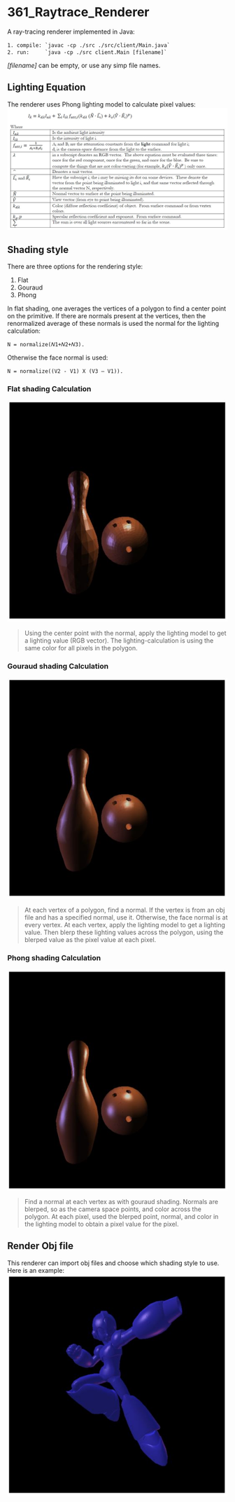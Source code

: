 # 361_Raytrace_Renderer
A ray-tracing renderer implemented in Java:

    1. compile: `javac -cp ./src ./src/client/Main.java`
    2. run:     `java -cp ./src client.Main [filename]`
*[filename]* can be empty, or use any simp file names.


## Lighting Equation
The renderer uses Phong lighting model to calculate pixel values:
![Lighting Equation](https://github.com/dwang0721/361_Raytrace_Renderer/blob/master/pictures/lighting%20model.JPG?raw=true)



## Shading style
There are three options for the rendering style:
1. Flat
2. Gouraud
3. Phong

In flat shading, one averages the vertices of a polygon to find a center point on the primitive. 
If there are normals present at the vertices, 
then the renormalized average of these normals is used the normal for the lighting calculation:

    N = normalize(𝑁1+𝑁2+𝑁3).

Otherwise the face normal is used:

    N = normalize((V2 - V1) X (V3 – V1)).


### Flat shading Calculation
![Flat](https://github.com/dwang0721/361_Raytrace_Renderer/blob/master/pictures/flat_shading.jpg?raw=true)

>Using the center point with the normal, apply the lighting model to get a lighting value (RGB vector). 
The lighting-calculation is using the same color for all pixels in the polygon. 

### Gouraud shading Calculation
![Gouraud](https://github.com/dwang0721/361_Raytrace_Renderer/blob/master/pictures/gouraud_shading.JPG?raw=true)
>At each vertex of a polygon, find a normal. If the vertex is from an obj file and has a specified normal, use it. 
Otherwise, the face normal is at every vertex.
At each vertex, apply the lighting model to get a lighting value. Then blerp these lighting values across the polygon, 
using the blerped value as the pixel value at each pixel.

### Phong shading Calculation
![Phong](https://github.com/dwang0721/361_Raytrace_Renderer/blob/master/pictures/phong_shading.JPG?raw=true)
>Find a normal at each vertex as with gouraud shading. 
Normals are blerped, so as the camera space points, and color across the polygon. 
At each pixel, used the blerped point, normal, and color in the lighting model to obtain a pixel value for the pixel.


## Render Obj file
This renderer can import obj files and choose which shading style to use. Here is an example:
![Megaman](https://github.com/dwang0721/361_Raytrace_Renderer/blob/master/pictures/megaman_X.JPG?raw=true)
